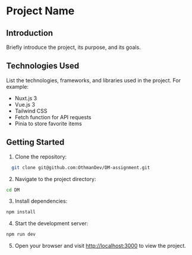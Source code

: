 # Project Name

## Introduction

Briefly introduce the project, its purpose, and its goals.

## Technologies Used

List the technologies, frameworks, and libraries used in the project. For example:

- Nuxt.js 3
- Vue.js 3
- Tailwind CSS
- Fetch function for API requests
- Pinia to store favorite items

## Getting Started

1. Clone the repository:
```bash
  git clone git@github.com:OthmanDev/DM-assignment.git
```

2. Navigate to the project directory:
```bash
cd DM
```

3. Install dependencies:
```bash
npm install
```

4. Start the development server:
```bash
npm run dev
```

5. Open your browser and visit [http://localhost:3000](http://localhost:3000) to view the project.
